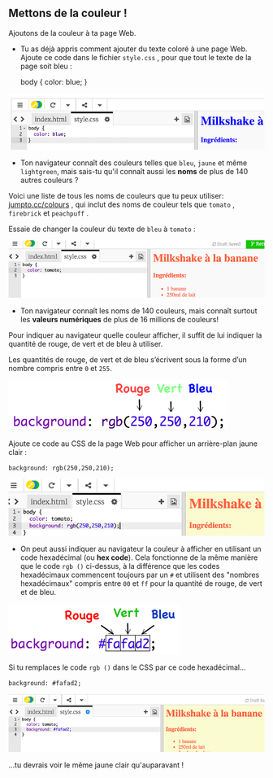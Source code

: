 ## Mettons de la couleur !

Ajoutons de la couleur à ta page Web.

+ Tu as déjà appris comment ajouter du texte coloré à une page Web. Ajoute ce code dans le fichier `style.css` , pour que tout le texte de la page soit bleu :

    body {
        color: blue;
    }
    

![capture d'écran](images/recipe-blue.png)

+ Ton navigateur connaît des couleurs telles que `bleu`, `jaune` et même `lightgreen`, mais sais-tu qu'il connaît aussi les **noms** de plus de 140 autres couleurs ?

Voici une liste de tous les noms de couleurs que tu peux utiliser: [jumpto.cc/colours](http://jumpto.cc/colours) , qui inclut des noms de couleur tels que `tomato` , `firebrick` et `peachpuff` .

Essaie de changer la couleur du texte de `bleu` à `tomato` :

![capture d'écran](images/recipe-tomato.png)

+ Ton navigateur connaît les noms de 140 couleurs, mais connaît surtout les **valeurs numériques** de plus de 16 millions de couleurs!

Pour indiquer au navigateur quelle couleur afficher, il suffit de lui indiquer la quantité de rouge, de vert et de bleu à utiliser.

Les quantités de rouge, de vert et de bleu s’écrivent sous la forme d’un nombre compris entre `0` et `255`.

![capture d'écran](images/recipe-rgb-img.png)

Ajoute ce code au CSS de la page Web pour afficher un arrière-plan jaune clair :

    background: rgb(250,250,210);
    

![capture d'écran](images/recipe-rgb.png)

+ On peut aussi indiquer au navigateur la couleur à afficher en utilisant un code hexadécimal (ou **hex code**). Cela fonctionne de la même manière que le code `rgb ()` ci-dessus, à la différence que les codes hexadécimaux commencent toujours par un `#` et utilisent des "nombres hexadécimaux" compris entre `00` et `ff` pour la quantité de rouge, de vert et de bleu.

![capture d'écran](images/recipe-hex-img.png)

Si tu remplaces le code `rgb ()` dans le CSS par ce code hexadécimal...

    background: #fafad2;
    

![capture d'écran](images/recipe-hex.png)

...tu devrais voir le même jaune clair qu'auparavant !
